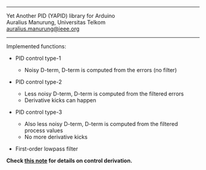 ***************************************************************
Yet Another PID (YAPID) library for Arduino   
Auralius Manurung, Universitas Telkom  
<auralius.manurung@ieee.org>   
***************************************************************

Implemented functions:  
  
* PID control type-1  
  * Noisy D-term, D-term is computed from the errors (no filter)
    
* PID control type-2  
  * Less noisy D-term, D-term is computed from the filtered errors  
  * Derivative kicks can happen  
    
* PID control type-3  
  * Also less noisy D-term, D-term is computed from the filtered process values    
  * No more derivative kicks  
    
* First-order lowpass filter  

**Check [this note](https://github.com/auralius/arduino-pid-template/blob/main/Notes%20on%20PID%20control%20with%20Arduino.pdf) for details on control derivation.**
